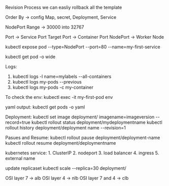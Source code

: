 Revision Process 
we can easliy rollback all the template

Order By -> config Map, secret, Deployment, Service

NodePort Range -> 30000 into 32767

Port -> Service Port
Target Port -> Container Port
NodePort -> Worker Node

kubectl expose pod <pod name> --type=NodePort --port=80 --name=my-first-service

kubectl get pod -o wide

Logs:
   1. kubectl logs -l name=mylabels --all-containers
   2. kubectl logs my-pods --previous
   3. kubectl logs my-pods -c my-container

To check the env:
kubectl exec -it my-first-pod env

yaml output:
kubectl get pods <pod name> -o yaml

Deployment:
kubectl set image deployment/<daployment name> imagename=imageversion --record=true
kubectl rollout status deployment/mydeploymentname
kubectl rollout history deployment/deployment name --revision=1

Pasues and Resume:
kubectl rollout pause deployment/deployment-name
kubectl rollout resume deployment/deploymentname

kubernetes service:
    1. ClusterIP
    2. nodeport
    3. load balancer
    4. ingress
    5. external name


update replicaset
kubectl scale --replica=30 deployment/<deploymentname>

OSI layer 7 -> alb
OSI layer 4 -> nlb
OSI layer 7 and 4 -> clb


